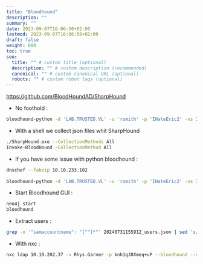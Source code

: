 ```yaml
---
title: "Bloodhound"
description: ""
summary: ""
date: 2023-09-07T16:06:50+02:00
lastmod: 2023-09-07T16:06:50+02:00
draft: false
weight: 800
toc: true
seo:
  title: "" # custom title (optional)
  description: "" # custom description (recommended)
  canonical: "" # custom canonical URL (optional)
  robots: "" # custom robot tags (optional)
---
```


https://github.com/BloodHoundAD/SharpHound
- No foothold  : 
```sh
bloodhound-python -d 'LAB.TRUSTED.VL' -u 'rsmith' -p 'IHateEric2' -ns 10.10.245.166 -dc labdc.LAB.TRUSTED.VL -c all
```

- With a shell we collect json files whit SharpHound 
```sh
./SharpHound.exe --CollectionMethods All
Invoke-BloodHound -CollectionMethod All
```

- If you have some issue with python bloodhound : 
```sh
dnschef --fakeip 10.10.233.102 
  
bloodhound-python -d 'LAB.TRUSTED.VL' -u 'rsmith' -p 'IHateEric2' -ns 127.0.0.1 -dc labdc.LAB.TRUSTED.VL -c all
```

- Start Bloodhound GUI : 
```sh
neo4j start
bloodhound
```
- Extract users :
```sh
grep -o '"samaccountname": "[^"]*"' 20240731155912_users.json | sed 's/"samaccountname": "\(.*\)"/\1/'
```

- With nxc : 
```sh
nxc ldap 10.10.202.37 -u Rhys.Garner -p knh1gJ8Xmeq+uP --bloodhound --collection All -ns 10.10.202.37
```

